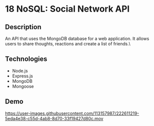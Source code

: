 # 18 NoSQL: Social Network API

## Description

An API that uses the MongoDB database for a web application. It allows users to share thoughts, reactions and create a list of friends.\\


## Technologies

* Node.js
* Express.js
* MongoDB
* Mongoose

## Demo



https://user-images.githubusercontent.com/113157987/222611219-5eda4e38-c55d-4ab8-8d70-33f19427d80c.mov

